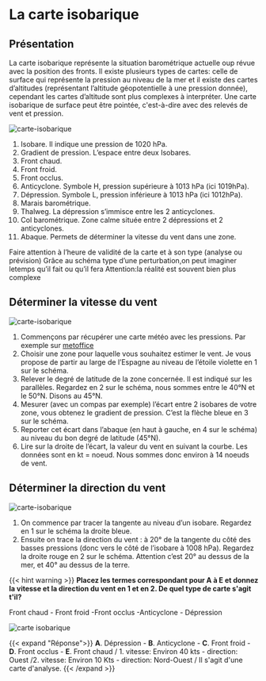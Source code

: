 # La carte isobarique
## Présentation 
La carte isobarique représente la situation barométrique actuelle oup révue avec la position des fronts. Il existe plusieurs types de cartes: celle de surface qui représente la pression au niveau de la mer et il existe des cartes d’altitudes (représentant l’altitude géopotentielle à une pression donnée), cependant les cartes d’altitude sont plus complexes à interpréter. Une carte isobarique de surface peut être pointée, c'est-à-dire avec des relevés de vent et pression.

![carte-isobarique](../images/carte-isobarique.png)

1. Isobare. Il indique une pression de 1020 hPa.
2. Gradient de pression. L’espace entre deux Isobares.
3. Front chaud. 
4. Front froid.
5. Front occlus.
6. Anticyclone. Symbole H, pression supérieure à 1013 hPa (ici 1019hPa).
7. Dépression. Symbole L, pression inférieure à 1013 hPa (ici 1012hPa).
8. Marais barométrique.
9. Thalweg. La dépression s’immisce entre les 2 anticyclones.
10. Col barométrique. Zone calme située entre 2 dépressions et 2 anticyclones.
11. Abaque. Permets de déterminer la vitesse du vent dans une zone.

Faire attention à l’heure de validité de la carte et à son type (analyse ou prévision)
Grâce au schéma type d’une perturbation,on peut imaginer letemps qu’il fait ou qu’il fera
Attention:la réalité est souvent bien plus complexe   

## Déterminer la vitesse du vent

![carte-isobarique](../images/force-du-vent.png)

1. Commençons par récupérer une carte météo avec les pressions. Par exemple sur [metoffice](https://www.metoffice.gov.uk/weather/maps-and-charts/surface-pressure)
2. Choisir une zone pour laquelle vous souhaitez estimer le vent. Je vous propose de partir au large de l’Espagne au niveau de l’étoile violette en 1 sur le schéma.
3. Relever le degré de latitude de la zone concernée. Il est indiqué sur les parallèles. Regardez en 2 sur le schéma, nous sommes entre le 40°N et le 50°N. Disons au 45°N.
4. Mesurer (avec un compas par exemple) l’écart entre 2 isobares de votre zone, vous obtenez le gradient de pression. C’est la flèche bleue en 3 sur le schéma.
5. Reporter cet écart dans l’abaque (en haut à gauche, en 4 sur le schéma) au niveau du bon degré de latitude (45°N).
6. Lire sur la droite de l’écart, la valeur du vent en suivant la courbe. Les données sont en  kt = noeud. Nous sommes donc environ à 14 noeuds de vent.

## Déterminer la direction du vent

![carte-isobarique](../images/direction-du-vent.png)

1. On commence par tracer la tangente au niveau d’un isobare. Regardez en 1 sur le schéma la droite bleue.
2. Ensuite on trace la direction du vent : à 20° de la tangente du côté des basses pressions (donc vers le côté de l’isobare à 1008 hPa). Regardez la droite rouge en 2 sur le schéma.
Attention c’est 20° au dessus de la mer, et 40° au dessus de la terre.


{{< hint warning >}}
**Placez les termes correspondant pour A à E et donnez la vitesse et la direction du vent en 1 et en 2. De quel type de carte s'agit t'il?**

Front chaud - Front froid -Front occlus -Anticyclone - Dépression

![carte isobarique](../images/isobaric-map.gif)

{{< expand "Réponse">}}
**A**. Dépression - **B**. Anticyclone - **C**. Front froid - **D**. Front occlus - **E**. Front chaud / 1. vitesse: Environ 40 kts - direction: Ouest /2. vitesse: Environ 10 Kts - direction: Nord-Ouest / Il s'agit d'une carte d'analyse.
{{< /expand >}}
